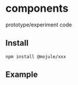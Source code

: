 # components

prototype/experiment code

## Install

`npm install @mojule/xxx`

## Example

```javascript
```